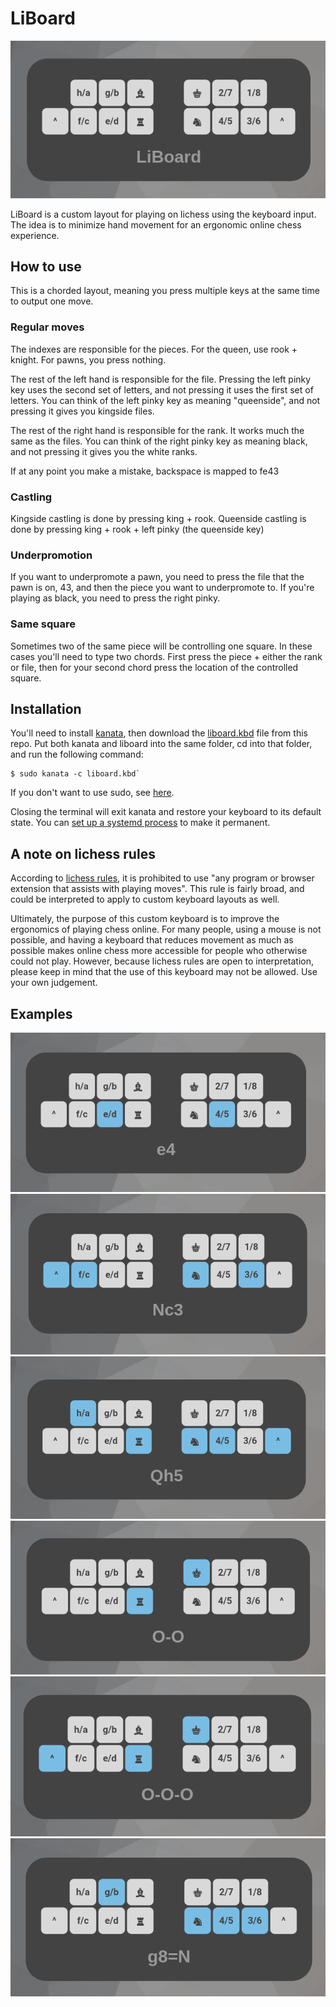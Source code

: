 # LiBoard
![LiBoard](images/liboard.png)

LiBoard is a custom layout for playing on lichess using the keyboard input. The idea is to minimize hand movement for an ergonomic online chess experience.

## How to use
This is a chorded layout, meaning you press multiple keys at the same time to output one move. 

### Regular moves
The indexes are responsible for the pieces. For the queen, use rook + knight. For pawns, you press nothing.

The rest of the left hand is responsible for the file. Pressing the left pinky key uses the second set of letters, and not pressing it uses the first set of letters. You can think of the left pinky key as meaning "queenside", and not pressing it gives you kingside files.

The rest of the right hand is responsible for the rank. It works much the same as the files. You can think of the right pinky key as meaning black, and not pressing it gives you the white ranks. 

If at any point you make a mistake, backspace is mapped to fe43

### Castling
Kingside castling is done by pressing king + rook. Queenside castling is done by pressing king + rook + left pinky (the queenside key)

### Underpromotion
If you want to underpromote a pawn, you need to press the file that the pawn is on, 43, and then the piece you want to underpromote to. If you're playing as black, you need to press the right pinky. 

### Same square
Sometimes two of the same piece will be controlling one square. In these cases you'll need to type two chords. First press the piece + either the rank or file, then for your second chord press the location of the controlled square. 

## Installation
You'll need to install [kanata](https://github.com/jtroo/kanata), then download the [liboard.kbd](liboard.kbd) file from this repo. Put both kanata and liboard into the same folder, cd into that folder, and run the following command:

```
$ sudo kanata -c liboard.kbd`
```

If you don't want to use sudo, see [here](https://github.com/jtroo/kanata/wiki/Avoid-using-sudo-on-Linux).

Closing the terminal will exit kanata and restore your keyboard to its default state. You can [set up a systemd process](https://github.com/jtroo/kanata/discussions/130) to make it permanent.

## A note on lichess rules
According to [lichess rules](https://lichess.org/page/fair-play), it is prohibited to use "any program or browser extension that assists with playing moves". This rule is fairly broad, and could be interpreted to apply to custom keyboard layouts as well. 

Ultimately, the purpose of this custom keyboard is to improve the ergonomics of playing chess online. For many people, using a mouse is not possible, and having a keyboard that reduces movement as much as possible makes online chess more accessible for people who otherwise could not play. However, because lichess rules are open to interpretation, please keep in mind that the use of this keyboard may not be allowed. Use your own judgement.

## Examples
![e4](images/pawn.png)
![nc3](images/knight.png)
![qh5](images/queen.png)
![o-o](images/kingside.png)
![o-o-o](images/queenside.png)
![g8=n](images/underpromote.png)